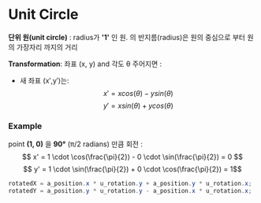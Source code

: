 
# Unit Circle

**단위 원(unit circle)** : radius가 **'1'** 인 원. 
의 반지름(radius)은 원의 중심으로 부터 원의 가장자리 까지의 거리


**Transformation**:  좌표 (x, y) and 각도 θ 주어지면 :
- 새 좌표 (x′,y′)는:
$$x′=xcos(θ)−ysin(θ)$$
$$y′=xsin(θ)+ycos(θ)$$

### Example

 point **(1, 0)** 을 **90°** (π/2 radians) 만큼 회전 :
$$
x' = 1 \cdot \cos(\frac{\pi}{2}) - 0 \cdot \sin(\frac{\pi}{2}) = 0
$$$$ y' = 1 \cdot \sin(\frac{\pi}{2}) + 0 \cdot \cos(\frac{\pi}{2}) = 1$$

```cs
rotatedX = a_position.x * u_rotation.y + a_position.y * u_rotation.x;
rotatedY = a_position.y * u_rotation.y - a_position.x * u_rotation.x;
```

